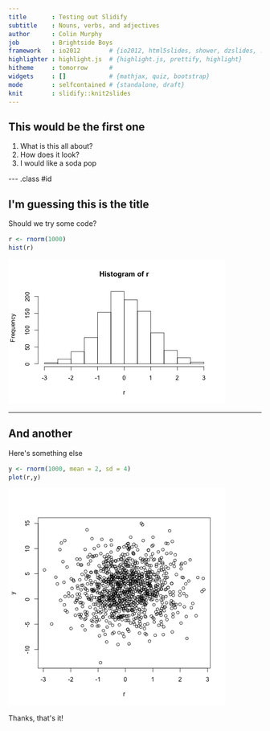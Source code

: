```yaml
---
title       : Testing out Slidify
subtitle    : Nouns, verbs, and adjectives
author      : Colin Murphy
job         : Brightside Boys
framework   : io2012        # {io2012, html5slides, shower, dzslides, ...}
highlighter : highlight.js  # {highlight.js, prettify, highlight}
hitheme     : tomorrow      # 
widgets     : []            # {mathjax, quiz, bootstrap}
mode        : selfcontained # {standalone, draft}
knit        : slidify::knit2slides
---
```


## This would be the first one

1. What is this all about?
2. How does it look?
3. I would like a soda pop

--- .class #id 

## I'm guessing this is the title
Should we try some code?

```r
r <- rnorm(1000)
hist(r)
```

![plot of chunk hist](assets/fig/hist-1.png) 

---

## And another
Here's something else

```r
y <- rnorm(1000, mean = 2, sd = 4)
plot(r,y)
```

![plot of chunk scatter](assets/fig/scatter-1.png) 

Thanks, that's it!




